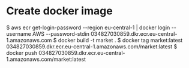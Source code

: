  # Create docker image

 $ aws ecr get-login-password --region eu-central-1 | docker login --username AWS --password-stdin 034827030859.dkr.ecr.eu-central-1.amazonaws.com
 $ docker build -t market .
 $ docker tag market:latest 034827030859.dkr.ecr.eu-central-1.amazonaws.com/market:latest
 $ docker push 034827030859.dkr.ecr.eu-central-1.amazonaws.com/market:latest

